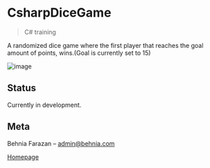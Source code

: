 # CsharpDiceGame

> C# training

A randomized dice game where the first player that reaches the goal amount of points, wins.(Goal is currently set to 15)

![image](https://user-images.githubusercontent.com/22538033/51134774-c262c980-1838-11e9-9564-58f25b46446b.png)


## Status

Currently in development.

## Meta

Behnia Farazan –  admin@behnia.com

[Homepage](https://behnia.me)

